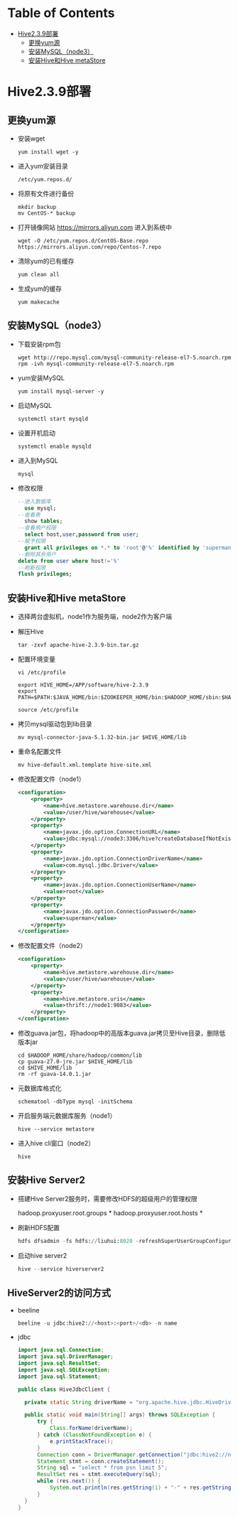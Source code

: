 # Table of Contents

* [Hive2.3.9部署](#hive239部署)
  * [更换yum源](#更换yum源)
  * [安装MySQL（node3）](#安装mysqlnode3)
  * [安装Hive和Hive metaStore](#安装hive和hive-metastore)


# Hive2.3.9部署

## 更换yum源

- 安装wget

  ```
  yum install wget -y
  ```

- 进入yum安装目录

  ```
  /etc/yum.repos.d/
  ```

- 将原有文件进行备份

  ```
  mkdir backup
  mv CentOS-* backup
  ```

- 打开镜像网站 https://mirrors.aliyun.com 进入到系统中

  ```
  wget -O /etc/yum.repos.d/CentOS-Base.repo https://mirrors.aliyun.com/repo/Centos-7.repo
  ```

- 清除yum的已有缓存

  ```
  yum clean all
  ```

- 生成yum的缓存

  ```
  yum makecache
  ```



## 安装MySQL（node3）

- 下载安装rpm包

  ```
  wget http://repo.mysql.com/mysql-community-release-el7-5.noarch.rpm
  rpm -ivh mysql-community-release-el7-5.noarch.rpm
  ```

- yum安装MySQL

  ```
  yum install mysql-server -y
  ```

- 启动MySQL

  ```
  systemctl start mysqld
  ```

- 设置开机启动

  ```
  systemctl enable mysqld
  ```

- 进入到MySQL

  ```
  mysql
  ```

- 修改权限

  ```sql
  --进入数据库
  	use mysql;
  --查看表
  	show tables;
  --查看用户权限
  	select host,user,password from user;
  --赋予权限
  	grant all privileges on *.* to 'root'@'%' identified by 'superman' with grant option
  --删除其余用户
  delete from user where host!='%'
  --刷新权限
  flush privileges;
  ```



## 安装Hive和Hive metaStore

- 选择两台虚拟机，node1作为服务端，node2作为客户端

- 解压Hive

  ```
  tar -zxvf apache-hive-2.3.9-bin.tar.gz
  ```

- 配置环境变量

  ```
  vi /etc/profile
  
  export HIVE_HOME=/APP/software/hive-2.3.9
  export PATH=$PATH:$JAVA_HOME/bin:$ZOOKEEPER_HOME/bin:$HADOOP_HOME/sbin:$HADOOP_HOME/bin:$HIVE_HOME/bin
  
  source /etc/profile
  ```

- 拷贝mysql驱动包到lib目录

  ```
  mv mysql-connector-java-5.1.32-bin.jar $HIVE_HOME/lib
  ```

- 重命名配置文件

  ```
  mv hive-default.xml.template hive-site.xml
  ```

- 修改配置文件（node1）

  ```xml
  <configuration>
      <property>
          <name>hive.metastore.warehouse.dir</name>
          <value>/user/hive/warehouse</value>
      </property>
      <property>
          <name>javax.jdo.option.ConnectionURL</name>
          <value>jdbc:mysql://node3:3306/hive?createDatabaseIfNotExist=true</value>
      </property>
      <property>
          <name>javax.jdo.option.ConnectionDriverName</name>
          <value>com.mysql.jdbc.Driver</value>
      </property>
      <property>
          <name>javax.jdo.option.ConnectionUserName</name>
          <value>root</value>
      </property>
      <property>
          <name>javax.jdo.option.ConnectionPassword</name>
          <value>superman</value>
      </property>
  </configuration>
  ```

- 修改配置文件（node2）

  ```xml
  <configuration>
      <property>
          <name>hive.metastore.warehouse.dir</name>
          <value>/user/hive/warehouse</value>
      </property>
      <property>
          <name>hive.metastore.uris</name>
          <value>thrift://node1:9083</value>
      </property>
  </configuration>
  ```

- 修改guava.jar包，将hadoop中的高版本guava.jar拷贝至Hive目录，删除低版本jar

  ```
  cd $HADOOP_HOME/share/hadoop/common/lib
  cp guava-27.0-jre.jar $HIVE_HOME/lib
  cd $HIVE_HOME/lib
  rm -rf guava-14.0.1.jar
  ```

- 元数据库格式化

  ```
  schematool -dbType mysql -initSchema
  ```

- 开启服务端元数据库服务（node1）

  ```
  hive --service metastore
  ```

- 进入hive cli窗口（node2）

  ```
  hive
  ```



## 安装Hive Server2

- 搭建Hive Server2服务时，需要修改HDFS的超级用户的管理权限

  	<property>
  		<name>hadoop.proxyuser.root.groups</name>	
  		<value>*</value>
  	</property>
  	<property>
  		<name>hadoop.proxyuser.root.hosts</name>	
  		<value>*</value>
  	</property>

- 刷新HDFS配置

  ```python
  hdfs dfsadmin -fs hdfs://liuhui:8020 -refreshSuperUserGroupConfiguration
  ```

- 启动hive server2

  ```python
  hive --service hiverserver2
  ```



## HiveServer2的访问方式





- beeline

  ```python
  beeline -u jdbc:hive2://<host>:<port>/<db> -n name
  ```

- jdbc

  ```java
  import java.sql.Connection;
  import java.sql.DriverManager;
  import java.sql.ResultSet;
  import java.sql.SQLException;
  import java.sql.Statement;
  
  public class HiveJdbcClient {
  
  	private static String driverName = "org.apache.hive.jdbc.HiveDriver";
  
  	public static void main(String[] args) throws SQLException {
  		try {
  			Class.forName(driverName);
  		} catch (ClassNotFoundException e) {
  			e.printStackTrace();
  		}
  		Connection conn = DriverManager.getConnection("jdbc:hive2://node04:10000/default", "root", "");
  		Statement stmt = conn.createStatement();
  		String sql = "select * from psn limit 5";
  		ResultSet res = stmt.executeQuery(sql);
  		while (res.next()) {
  			System.out.println(res.getString(1) + "-" + res.getString("name"));
  		}
  	}
  }
  ```

  



















